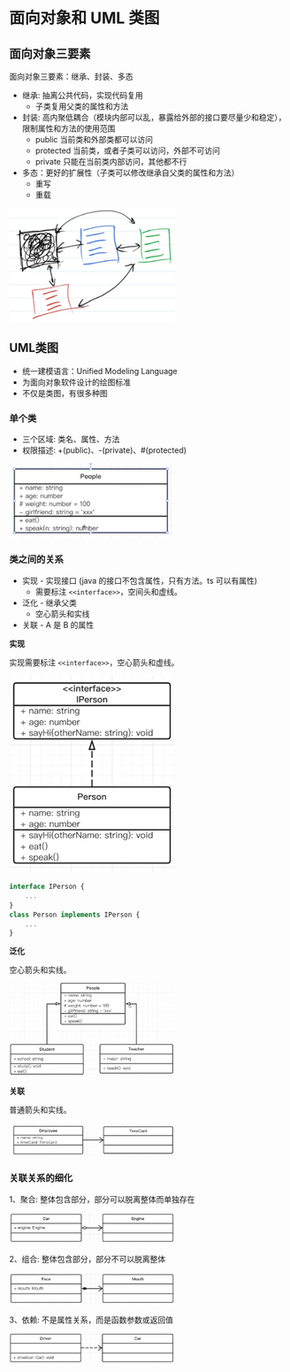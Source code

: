 # 面向对象和 UML 类图

## 面向对象三要素

面向对象三要素：继承、封装、多态

- 继承: 抽离公共代码，实现代码复用
  - 子类复用父类的属性和方法
- 封装: 高内聚低耦合（模块内部可以乱，暴露给外部的接口要尽量少和稳定），限制属性和方法的使用范围
  - public 当前类和外部类都可以访问
  - protected 当前类，或者子类可以访问，外部不可访问
  - private 只能在当前类内部访问，其他都不行
- 多态：更好的扩展性（子类可以修改继承自父类的属性和方法）
  - 重写
  - 重载

<img src='imgs/2023-07-16-01-10-42.png' width=300 />

## UML类图

- 统一建模语言：Unified Modeling Language
- 为面向对象软件设计的绘图标准
- 不仅是类图，有很多种图

### 单个类

- 三个区域: 类名、属性、方法
- 权限描述:  +(public)、-(private)、#(protected)

<img src='imgs/2023-07-16-00-20-04.png' width=300 />

### 类之间的关系

- 实现 - 实现接口 (java 的接口不包含属性，只有方法。ts 可以有属性)
  - 需要标注 `<<interface>>`，空间头和虚线。
- 泛化 - 继承父类
  - 空心箭头和实线
- 关联 - A 是 B 的属性

**实现**

实现需要标注 `<<interface>>`，空心箭头和虚线。

<img src='imgs/2023-07-16-00-46-20.png' width=300 />

```js
interface IPerson {
    ...
}
class Person implements IPerson {
    ...
}
```

**泛化**

空心箭头和实线。

<img src='imgs/2023-07-16-00-49-31.png' width=300 />

**关联**

普通箭头和实线。

<img src='imgs/2023-07-16-00-50-47.png' width=300 />

### 关联关系的细化

1、聚合: 整体包含部分，部分可以脱离整体而单独存在

<img src='imgs/2023-07-16-00-55-25.png' width=300 />

2、组合: 整体包含部分，部分不可以脱离整体

<img src='imgs/2023-07-16-00-55-57.png' width=300 />

3、依赖: 不是属性关系，而是函数参数或返回值

<img src='imgs/2023-07-16-00-56-27.png' width=300 />
